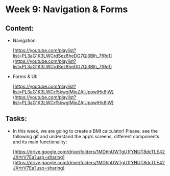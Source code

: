 # Week 9: Navigation & Forms

## Content:

- Navigation:
    
    [https://youtube.com/playlist?list=PL3aG1K3LWCrdSez8heDG7Qi3Blh_7fRo1](https://youtube.com/playlist?list=PL3aG1K3LWCrdSez8heDG7Qi3Blh_7fRo1)
    
- Forms & UI:
    
    [https://youtube.com/playlist?list=PL3aG1K3LWCrf5kwgIMjoZAlUpowIHk8jW](https://youtube.com/playlist?list=PL3aG1K3LWCrf5kwgIMjoZAlUpowIHk8jW)
    

## Tasks:

- In this week, we are going to create a BMI calculator! Please, see the following gif and understand the app’s screens, different components and its main functionality:
    
    [https://drive.google.com/drive/folders/1MDhhUWTgU1fYNUT8dcTLE42JXrtrV7Ea?usp=sharing](https://drive.google.com/drive/folders/1MDhhUWTgU1fYNUT8dcTLE42JXrtrV7Ea?usp=sharing)